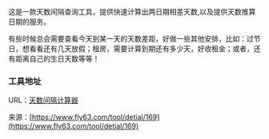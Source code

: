 这是一款天数间隔查询工具，提供快速计算出两日期相差天数,以及提供天数推算日期的服务。

有些时候总会需要查看今天到某一天的天数差距，好做一些其他安排，比如：过节日，想看看还有几天放假；租房，需要计算到期还有多少天，好收租金；或者，还有距离自己的生日天数等等！

### 工具地址
URL：[天数间隔计算器](https://www.fly63.com/tool/day/)

来源：[https://www.fly63.com/tool/detial/169](https://www.fly63.com/tool/detial/169)
